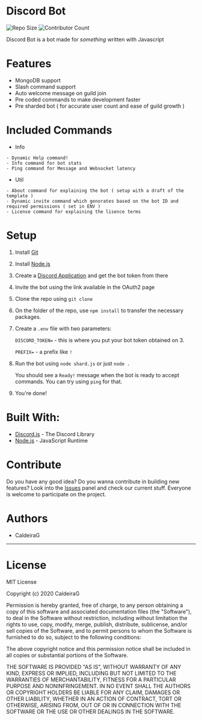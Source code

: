 # Discord Bot

![Repo Size](https://img.shields.io/github/repo-size/OnlyTunesRadio/bot-template) ![Contributor Count](https://img.shields.io/github/contributors/OnlyTunesRadio/bot-template)

Discord Bot is a bot made for *something* written with Javascript

# Features
- MongoDB support
- Slash command support
- Auto welcome message on guild join
- Pre coded commands to make development faster
- Pre sharded bot ( for accurate user count and ease of guild growth )



# Included Commands

- Info
```
- Dynamic Help command!
- Info command for bot stats
- Ping command for Message and Websocket latency
```

- Util
```
- About command for explaining the bot ( setup with a draft of the template )
- Dynamic invite command which genorates based on the bot ID and required permissions ( set in ENV )
- License command for explaining the lisence terms
```


# Setup

1. Install [Git](https://git-scm.com/)
2. Install [Node.js](https://nodejs.org/)
3. Create a [Discord Application](https://discord.com/developers/applications) and get the bot token from there
4. Invite the bot using the link available in the OAuth2 page
5. Clone the repo using `git clone`
6. On the folder of the repo, use `npm install` to transfer the necessary packages.
7. Create a `.env` file with two parameters: 

    `DISCORD_TOKEN=` -  this is where you put your bot token obtained on 3.
    
    `PREFIX=` - a prefix like `!`
8. Run the bot using `node shard.js` or just `node .` 

    You should see a `Ready!` message when the bot is ready to accept commands. You can try using `ping` for that.

9. You're done!

# Built With:

- [Discord.js](https://discord.js.org/) - The Discord Library
- [Node.js](https://nodejs.org/) - JavaScript Runtime

# Contribute

Do you have any good idea? Do you wanna contribute in building new features? Look into the [Issues](https://github.com/CaldeiraG/SexEd_discordbot/issues) panel and check  our current stuff. Everyone is welcome to participate on the project.

# Authors

- CaldeiraG 

----
# License

MIT License

Copyright (c) 2020 CaldeiraG

Permission is hereby granted, free of charge, to any person obtaining a copy
of this software and associated documentation files (the "Software"), to deal
in the Software without restriction, including without limitation the rights
to use, copy, modify, merge, publish, distribute, sublicense, and/or sell
copies of the Software, and to permit persons to whom the Software is
furnished to do so, subject to the following conditions:

The above copyright notice and this permission notice shall be included in all
copies or substantial portions of the Software.

THE SOFTWARE IS PROVIDED "AS IS", WITHOUT WARRANTY OF ANY KIND, EXPRESS OR
IMPLIED, INCLUDING BUT NOT LIMITED TO THE WARRANTIES OF MERCHANTABILITY,
FITNESS FOR A PARTICULAR PURPOSE AND NONINFRINGEMENT. IN NO EVENT SHALL THE
AUTHORS OR COPYRIGHT HOLDERS BE LIABLE FOR ANY CLAIM, DAMAGES OR OTHER
LIABILITY, WHETHER IN AN ACTION OF CONTRACT, TORT OR OTHERWISE, ARISING FROM,
OUT OF OR IN CONNECTION WITH THE SOFTWARE OR THE USE OR OTHER DEALINGS IN THE
SOFTWARE.
